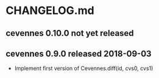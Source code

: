 
# CHANGELOG.md


## cevennes 0.10.0  not yet released


## cevennes 0.9.0  released 2018-09-03

- Implement first version of Cevennes.diff(id, cvs0, cvs1)

